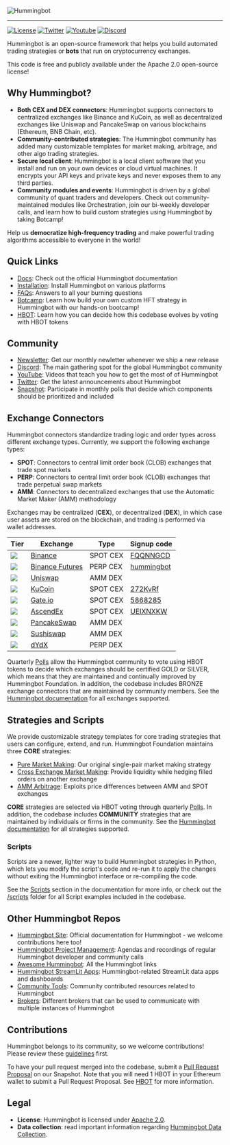 ![Hummingbot](https://i.ibb.co/X5zNkKw/blacklogo-with-text.png)

----
[![License](https://img.shields.io/badge/License-Apache%202.0-informational.svg)](https://github.com/hummingbot/hummingbot/blob/master/LICENSE)
[![Twitter](https://img.shields.io/twitter/url?url=https://twitter.com/_hummingbot?style=social&label=_hummingbot)](https://twitter.com/_hummingbot)
[![Youtube](https://img.shields.io/youtube/channel/subscribers/UCxzzdEnDRbylLMWmaMjywOA)](https://www.youtube.com/@hummingbot)
[![Discord](https://img.shields.io/discord/530578568154054663?logo=discord&logoColor=white&style=flat-square)](https://discord.gg/hummingbot/)

Hummingbot is an open-source framework that helps you build automated trading strategies or **bots** that run on cryptocurrency exchanges.

This code is free and publicly available under the Apache 2.0 open-source license!

## Why Hummingbot?

* **Both CEX and DEX connectors**: Hummingbot supports connectors to centralized exchanges like Binance and KuCoin, as well as decentralized exchanges like Uniswap and PancakeSwap on various blockchains (Ethereum, BNB Chain, etc).
* **Community-contributed strategies**: The Hummingbot community has added many customizable templates for market making, arbitrage, and other algo trading strategies.
* **Secure local client**: Hummingbot is a local client software that you install and run on your own devices or cloud virtual machines. It encrypts your API keys and private keys and never exposes them to any third parties.
* **Community modules and events**: Hummingbot is driven by a global community of quant traders and developers. Check out community-maintained modules like Orchestration, join our bi-weekly developer calls, and learn how to build custom strategies using Hummingbot by taking Botcamp!

Help us **democratize high-frequency trading** and make powerful trading algorithms accessible to everyone in the world!


## Quick Links

* [Docs](https://docs.hummingbot.org): Check out the official Hummingbot documentation
* [Installation](https://hummingbot.org/installation/): Install Hummingbot on various platforms
* [FAQs](https://hummingbot.org/faq/): Answers to all your burning questions
* [Botcamp](https://hummingbot.org/botcamp/): Learn how build your own custom HFT strategy in Hummingbot with our hands-on bootcamp!
* [HBOT](https://hummingbot.org/hbot/): Learn how you can decide how this codebase evolves by voting with HBOT tokens 

## Community

* [Newsletter](https://hummingbot.substack.com): Get our monthly newletter whenever we ship a new release
* [Discord](https://discord.gg/hummingbot): The main gathering spot for the global Hummingbot community
* [YouTube](https://www.youtube.com/c/hummingbot): Videos that teach you how to get the most of of Hummingbot
* [Twitter](https://twitter.com/_hummingbot): Get the latest announcements about Hummingbot
* [Snapshot](https://twitter.com/_hummingbot): Participate in monthly polls that decide which components should be prioritized and included

## Exchange Connectors

Hummingbot connectors standardize trading logic and order types across different exchange types. Currently, we support the following exchange types:

 * **SPOT**: Connectors to central limit order book (CLOB) exchanges that trade spot markets
 * **PERP**: Connectors to central limit order book (CLOB) exchanges that trade perpetual swap markets
 * **AMM**: Connectors to decentralized exchanges that use the Automatic Market Maker (AMM) methodology

Exchanges may be centralized (**CEX**), or decentralized (**DEX**), in which case user assets are stored on the blockchain, and trading is performed via wallet addresses.

| Tier | Exchange | Type | Signup code |
|------|----------|------|-------------|
| ![](https://img.shields.io/static/v1?label=Hummingbot&message=GOLD&color=yellow) | [Binance](https://www.binance.com/en/register?ref=FQQNNGCD) | SPOT CEX | [FQQNNGCD](https://www.binance.com/en/register?ref=FQQNNGCD)
| ![](https://img.shields.io/static/v1?label=Hummingbot&message=GOLD&color=yellow) | [Binance Futures](https://www.binance.com/en/futures/ref?code=hummingbot) | PERP CEX | [hummingbot](https://www.binance.com/en/futures/ref?code=hummingbot)
| ![](https://img.shields.io/static/v1?label=Hummingbot&message=GOLD&color=yellow) | [Uniswap](https://uniswap.org/) | AMM DEX |
| ![](https://img.shields.io/static/v1?label=Hummingbot&message=SILVER&color=silver) | [KuCoin](https://www.kucoin.com/ucenter/signup?rcode=272KvRf) | SPOT CEX | [272KvRf](https://www.kucoin.com/ucenter/signup?rcode=272KvRf)
| ![](https://img.shields.io/static/v1?label=Hummingbot&message=SILVER&color=silver) | [Gate.io](https://www.gate.io/signup/5868285) | SPOT CEX | [5868285](https://www.gate.io/signup/5868285)
| ![](https://img.shields.io/static/v1?label=Hummingbot&message=SILVER&color=silver) | [AscendEx](https://ascendex.com/register?inviteCode=UEIXNXKW) | SPOT CEX | [UEIXNXKW](https://ascendex.com/register?inviteCode=UEIXNXKW)
| ![](https://img.shields.io/static/v1?label=Hummingbot&message=SILVER&color=silver) | [PancakeSwap](https://pancakeswap.finance/) | AMM DEX |
| ![](https://img.shields.io/static/v1?label=Hummingbot&message=SILVER&color=silver) | [Sushiswap](https://sushi.com/) | AMM DEX |
| ![](https://img.shields.io/static/v1?label=Hummingbot&message=SILVER&color=silver) | [dYdX](https://dydx.exchange/) | PERP DEX |

Quarterly [Polls](https://hummingbot.org/maintenance/certification/) allow the Hummingbot community to vote using HBOT tokens to decide which exchanges should be certified GOLD or SILVER, which means that they are maintained and continually improved by Hummingbot Foundation. In addition, the codebase includes BRONZE exchange connectors that are maintained by community members. See the [Hummingbot documentation](https://docs.hummingbot.org/exchanges) for all exchanges supported.

## Strategies and Scripts

We provide customizable strategy templates for core trading strategies that users can configure, extend, and run. Hummingbot Foundation maintains three **CORE** strategies:

* [Pure Market Making](https://docs.hummingbot.org/strategies/pure-market-making/): Our original single-pair market making strategy
* [Cross Exchange Market Making](https://docs.hummingbot.org/strategies/cross-exchange-market-making/): Provide liquidity while hedging filled orders on another exchange
* [AMM Arbitrage](https://docs.hummingbot.org/strategies/amm-arbitrage/): Exploits price differences between AMM and SPOT exchanges

**CORE** strategies are selected via HBOT voting through quarterly [Polls](https://hummingbot.org/maintenance/certification/). In addition, the codebase includes **COMMUNITY** strategies that are maintained by individuals or firms in the community. See the [Hummingbot documentation](https://docs.hummingbot.org/strategies) for all strategies supported.

### Scripts

Scripts are a newer, lighter way to build Hummingbot strategies in Python, which lets you modify the script's code and re-run it to apply the changes without exiting the Hummingbot interface or re-compiling the code.

See the [Scripts](https://docs.hummingbot.org/scripts/) section in the documentation for more info, or check out the [/scripts](https://github.com/hummingbot/hummingbot/tree/master/scripts) folder for all Script examples included in the codebase.

## Other Hummingbot Repos

* [Hummingbot Site](https://github.com/hummingbot/hummingbot-site): Official documentation for Hummingbot - we welcome contributions here too!
* [Hummingbot Project Management](https://github.com/hummingbot/pm): Agendas and recordings of regular Hummingbot developer and community calls
* [Awesome Hummingbot](https://github.com/hummingbot/awesome-hummingbot): All the Hummingbot links
* [Hummingbot StreamLit Apps](https://github.com/hummingbot/streamlit-apps): Hummingbot-related StreamLit data apps and dashboards
* [Community Tools](https://github.com/hummingbot/community-tools): Community contributed resources related to Hummingbot
* [Brokers](https://github.com/hummingbot/brokers): Different brokers that can be used to communicate with multiple instances of Hummingbot

## Contributions

Hummingbot belongs to its community, so we welcome contributions! Please review these [guidelines](./CONTRIBUTING.md) first.

To have your pull request merged into the codebase, submit a [Pull Request Proposal](https://snapshot.org/#/hbot-prp.eth) on our Snapshot. Note that you will need 1 HBOT in your Ethereum wallet to submit a Pull Request Proposal. See [HBOT](https://hummingbot.org/hbot) for more information.

## Legal

* **License**: Hummingbot is licensed under [Apache 2.0](./LICENSE).
* **Data collection**: read important information regarding [Hummingbot Data Collection](./DATA_COLLECTION.md).
